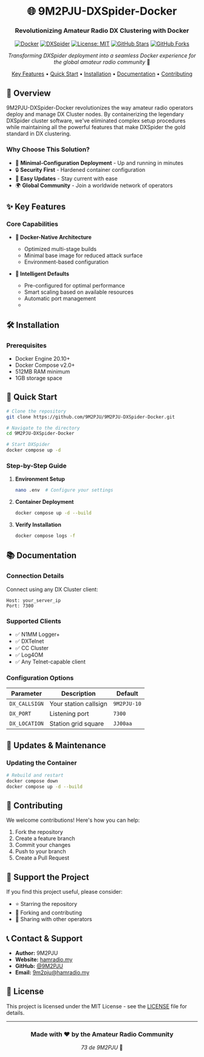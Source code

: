 <div align="center">

# 🌐 9M2PJU-DXSpider-Docker

### Revolutionizing Amateur Radio DX Clustering with Docker

[![Docker](https://img.shields.io/badge/Docker-2496ED?style=for-the-badge&logo=docker&logoColor=white)](https://www.docker.com/)
[![DXSpider](https://img.shields.io/badge/DXSpider-FF4B4B?style=for-the-badge&logo=radio&logoColor=white)](http://www.dxcluster.org/)
[![License: MIT](https://img.shields.io/badge/License-MIT-yellow.svg?style=for-the-badge)](LICENSE)
[![GitHub Stars](https://img.shields.io/github/stars/9M2PJU/9M2PJU-DXSpider-Docker?style=for-the-badge)](https://github.com/9M2PJU/9M2PJU-DXSpider-Docker/stargazers)
[![GitHub Forks](https://img.shields.io/github/forks/9M2PJU/9M2PJU-DXSpider-Docker?style=for-the-badge)](https://github.com/9M2PJU/9M2PJU-DXSpider-Docker/network/members)

*Transforming DXSpider deployment into a seamless Docker experience for the global amateur radio community* 📡

[Key Features](#-key-features) • [Quick Start](#-quick-start) • [Installation](#%EF%B8%8F-installation) • [Documentation](#-documentation) • [Contributing](#-contributing)

</div>

## 📡 Overview

9M2PJU-DXSpider-Docker revolutionizes the way amateur radio operators deploy and manage DX Cluster nodes. By containerizing the legendary DXSpider cluster software, we've eliminated complex setup procedures while maintaining all the powerful features that make DXSpider the gold standard in DX clustering.

### Why Choose This Solution?

- 🚀 **Minimal-Configuration Deployment** - Up and running in minutes
- 🔒 **Security First** - Hardened container configuration
- 🔄 **Easy Updates** - Stay current with ease
- 🌍 **Global Community** - Join a worldwide network of operators

## ✨ Key Features

### Core Capabilities

- **🐳 Docker-Native Architecture**
  - Optimized multi-stage builds
  - Minimal base image for reduced attack surface
  - Environment-based configuration

- **🔧 Intelligent Defaults**
  - Pre-configured for optimal performance
  - Smart scaling based on available resources
  - Automatic port management
  - 
## 🛠️ Installation

### Prerequisites

- Docker Engine 20.10+
- Docker Compose v2.0+
- 512MB RAM minimum
- 1GB storage space

## 🚀 Quick Start

```bash
# Clone the repository
git clone https://github.com/9M2PJU/9M2PJU-DXSpider-Docker.git

# Navigate to the directory
cd 9M2PJU-DXSpider-Docker

# Start DXSpider
docker compose up -d
```

### Step-by-Step Guide

1. **Environment Setup**
   ```bash
   nano .env  # Configure your settings
   ```

2. **Container Deployment**
   ```bash
   docker compose up -d --build
   ```

3. **Verify Installation**
   ```bash
   docker compose logs -f
   ```

## 📚 Documentation

### Connection Details

Connect using any DX Cluster client:
```
Host: your_server_ip
Port: 7300
```

### Supported Clients

- ✅ N1MM Logger+
- ✅ DXTelnet
- ✅ CC Cluster
- ✅ Log4OM
- ✅ Any Telnet-capable client

### Configuration Options

| Parameter | Description | Default |
|-----------|-------------|---------|
| `DX_CALLSIGN` | Your station callsign | `9M2PJU-10` |
| `DX_PORT` | Listening port | `7300` |
| `DX_LOCATION` | Station grid square | `JJ00aa` |

## 🔄 Updates & Maintenance

### Updating the Container

```bash
# Rebuild and restart
docker compose down
docker compose up -d --build
```

## 🤝 Contributing

We welcome contributions! Here's how you can help:

1. Fork the repository
2. Create a feature branch
3. Commit your changes
4. Push to your branch
5. Create a Pull Request

## 🌟 Support the Project

If you find this project useful, please consider:

- ⭐ Starring the repository
- 🔀 Forking and contributing
- 📢 Sharing with other operators

## 📞 Contact & Support

- **Author:** 9M2PJU
- **Website:** [hamradio.my](https://hamradio.my)
- **GitHub:** [@9M2PJU](https://github.com/9M2PJU)
- **Email:** [9m2pju@hamradio.my](mailto:9m2pju@hamradio.my)

## 📜 License

This project is licensed under the MIT License - see the [LICENSE](LICENSE) file for details.

---

<div align="center">

### Made with ❤️ by the Amateur Radio Community

*73 de 9M2PJU* 📡

</div>
